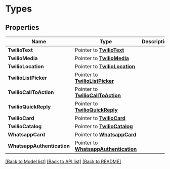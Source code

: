 # Types

## Properties

Name | Type | Description | Notes
------------ | ------------- | ------------- | -------------
**TwilioText** | Pointer to [**TwilioText**](TwilioText.md) |  |
**TwilioMedia** | Pointer to [**TwilioMedia**](TwilioMedia.md) |  |
**TwilioLocation** | Pointer to [**TwilioLocation**](TwilioLocation.md) |  |
**TwilioListPicker** | Pointer to [**TwilioListPicker**](TwilioListPicker.md) |  |
**TwilioCallToAction** | Pointer to [**TwilioCallToAction**](TwilioCallToAction.md) |  |
**TwilioQuickReply** | Pointer to [**TwilioQuickReply**](TwilioQuickReply.md) |  |
**TwilioCard** | Pointer to [**TwilioCard**](TwilioCard.md) |  |
**TwilioCatalog** | Pointer to [**TwilioCatalog**](TwilioCatalog.md) |  |
**WhatsappCard** | Pointer to [**WhatsappCard**](WhatsappCard.md) |  |
**WhatsappAuthentication** | Pointer to [**WhatsappAuthentication**](WhatsappAuthentication.md) |  |

[[Back to Model list]](../README.md#documentation-for-models) [[Back to API list]](../README.md#documentation-for-api-endpoints) [[Back to README]](../README.md)


